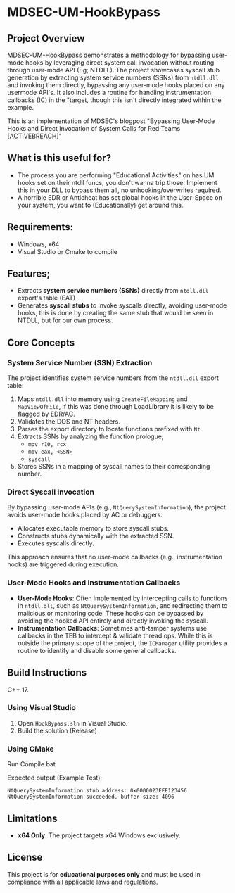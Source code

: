 # MDSEC-UM-HookBypass

## Project Overview
MDSEC-UM-HookBypass demonstrates a methodology for bypassing user-mode hooks by leveraging direct system call invocation without routing through user-mode API (Eg; NTDLL). The project showcases syscall stub generation by extracting system service numbers (SSNs) from `ntdll.dll` and invoking them directly, bypassing any user-mode hooks placed on any usermode API's. It also includes a routine for handling instrumentation callbacks (IC) in the "target, though this isn't directly integrated within the example.

This is an implementation of MDSEC's blogpost "Bypassing User-Mode Hooks and Direct Invocation of System Calls for Red Teams [ACTIVEBREACH]"

## What is this useful for?

- The process you are performing "Educational Activities" on has UM hooks set on their ntdll funcs, you don't wanna trip those. Implement this in your DLL to bypass them all, no unhooking/overwrites required.
- A horrible EDR or Anticheat has set global hooks in the User-Space on your system, you want to (Educationally) get around this. 

## Requirements:
- Windows, x64
- Visual Studio or Cmake to compile

## Features;
- Extracts **system service numbers (SSNs)** directly from `ntdll.dll` export's table (EAT)
- Generates **syscall stubs** to invoke syscalls directly, avoiding user-mode hooks, this is done by creating the same stub that would be seen in NTDLL, but for our own process.

## Core Concepts

### **System Service Number (SSN) Extraction**
The project identifies system service numbers from the `ntdll.dll` export table:
1. Maps `ntdll.dll` into memory using `CreateFileMapping` and `MapViewOfFile`, if this was done through LoadLibrary it is likely to be flagged by EDR/AC.
2. Validates the DOS and NT headers.
3. Parses the export directory to locate functions prefixed with `Nt`.
4. Extracts SSNs by analyzing the function prologue;
   - `mov r10, rcx`
   - `mov eax, <SSN>`
   - `syscall`
5. Stores SSNs in a mapping of syscall names to their corresponding number.

### **Direct Syscall Invocation**
By bypassing user-mode APIs (e.g., `NtQuerySystemInformation`), the project avoids user-mode hooks placed by AC or debuggers.
- Allocates executable memory to store syscall stubs.
- Constructs stubs dynamically with the extracted SSN.
- Executes syscalls directly.

This approach ensures that no user-mode callbacks (e.g., instrumentation hooks) are triggered during execution.

### **User-Mode Hooks and Instrumentation Callbacks**
- **User-Mode Hooks**: Often implemented by intercepting calls to functions in `ntdll.dll`, such as `NtQuerySystemInformation`, and redirecting them to malicious or monitoring code. These hooks can be bypassed by avoiding the hooked API entirely and directly invoking the syscall.
- **Instrumentation Callbacks**: Sometimes anti-tamper systems use callbacks in the TEB to intercept & validate thread ops. While this is outside the primary scope of the project, the `ICManager` utility provides a routine to identify and disable some general callbacks.

## Build Instructions

C++ 17.

### Using Visual Studio
1. Open `HookBypass.sln` in Visual Studio.
2. Build the solution (Release)

### Using CMake
Run Compile.bat

Expected output (Example Test):
```
NtQuerySystemInformation stub address: 0x0000023FFE123456
NtQuerySystemInformation succeeded, buffer size: 4096
```

## Limitations
- **x64 Only**: The project targets x64 Windows exclusively.

## License
This project is for **educational purposes only** and must be used in compliance with all applicable laws and regulations.
